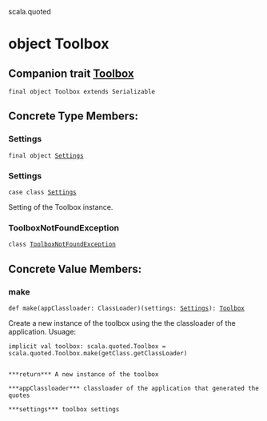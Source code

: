 scala.quoted
# object Toolbox

## Companion trait <a href="./Toolbox.md">Toolbox</a>

<pre><code class="language-scala" >final object Toolbox extends Serializable</pre></code>
## Concrete Type Members:
### Settings
<pre><code class="language-scala" >final object <a href="./Toolbox$/Settings$.md">Settings</a></pre></code>
### Settings
<pre><code class="language-scala" >case class <a href="./Toolbox$/Settings.md">Settings</a></pre></code>
Setting of the Toolbox instance.

### ToolboxNotFoundException
<pre><code class="language-scala" >class <a href="./Toolbox$/ToolboxNotFoundException.md">ToolboxNotFoundException</a></pre></code>
## Concrete Value Members:
### make
<pre><code class="language-scala" >def make(appClassloader: ClassLoader)(settings: <a href="./Toolbox$/Settings.md">Settings</a>): <a href="./Toolbox.md">Toolbox</a></pre></code>
Create a new instance of the toolbox using the the classloader of the application.
Usuage:
```
implicit val toolbox: scala.quoted.Toolbox = scala.quoted.Toolbox.make(getClass.getClassLoader)
```
``````

***return*** A new instance of the toolbox

***appClassloader*** classloader of the application that generated the quotes

***settings*** toolbox settings

